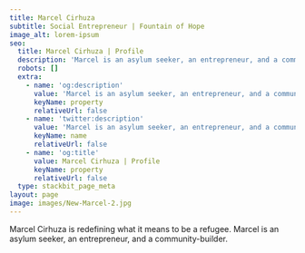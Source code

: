```yaml
---
title: Marcel Cirhuza
subtitle: Social Entrepreneur | Fountain of Hope
image_alt: lorem-ipsum
seo:
  title: Marcel Cirhuza | Profile
  description: 'Marcel is an asylum seeker, an entrepreneur, and a community-builder.'
  robots: []
  extra:
    - name: 'og:description'
      value: 'Marcel is an asylum seeker, an entrepreneur, and a community-builder.'
      keyName: property
      relativeUrl: false
    - name: 'twitter:description'
      value: 'Marcel is an asylum seeker, an entrepreneur, and a community-builder.'
      keyName: name
      relativeUrl: false
    - name: 'og:title'
      value: Marcel Cirhuza | Profile
      keyName: property
      relativeUrl: false
  type: stackbit_page_meta
layout: page
image: images/New-Marcel-2.jpg
---
```

Marcel Cirhuza is redefining what it means to be a refugee. Marcel is an asylum seeker, an entrepreneur, and a community-builder.




